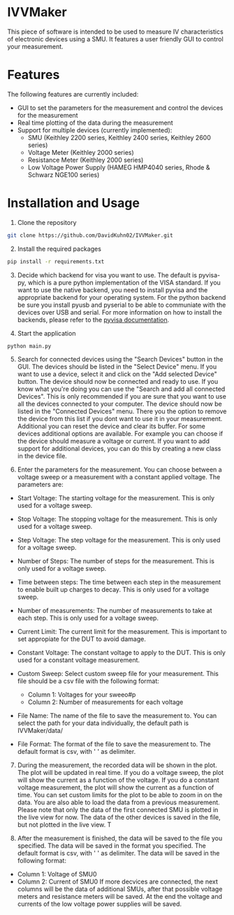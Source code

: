 # IVVMaker
This piece of software is intended to be used to measure IV characteristics of electronic devices using a SMU. It features a user friendly GUI to control your measurement.

# Features
The following features are currently included:
- GUI to set the parameters for the measurement and control the devices for the measurement
- Real time plotting of the data during the measurement
- Support for multiple devices (currently implemented):
    - SMU (Keithley 2200 series, Keithley 2400 series, Keithley 2600 series)
    - Voltage Meter (Keithley 2000 series)
    - Resistance Meter (Keithley 2000 series)
    - Low Voltage Power Supply (HAMEG HMP4040 series, Rhode & Schwarz NGE100 series) 


# Installation and Usage
1. Clone the repository
```bash 
git clone https://github.com/DavidKuhn02/IVVMaker.git
```
2. Install the required packages
```bash
pip install -r requirements.txt
```
3. Decide which backend for visa you want to use. The default is pyvisa-py, which is a pure python implementation of the VISA standard. If you want to use the native backend, you need to install pyvisa and the appropriate backend for your operating system. For the python backend be sure you install pyusb and pyserial to be able to communiate with the devices over USB and serial.
For more information on how to install the backends, please refer to the [pyvisa documentation](https://pyvisa.readthedocs.io/en/).


4. Start the application
```bash
python main.py
```
5. Search for connected devices using the "Search Devices" button in the GUI. The devices should be listed in the "Select Device" menu. If you want to use a device, select it and click on the "Add selected Device" button. The device should now be connected and ready to use. If you know what you're doing you can use the "Search and add all connected Devices". This is only recommended if you are sure that you want to use all the devices connected to your computer.
The device should now be listed in the "Connected Devices" menu. There you the option to remove the device from this list if you dont want to use it in your measurement. Additional you can reset the device and clear its buffer. For some devices additional options are available. For example you can choose if the device should measure a voltage or current.
If you want to add support for additional devices, you can do this by creating a new class in the device file.

6. Enter the parameters for the measurement. You can choose between a voltage sweep or a measurement with a constant applied voltage.
The parameters are:
- Start Voltage: The starting voltage for the measurement. This is only used for a voltage sweep.
- Stop Voltage: The stopping voltage for the measurement. This is only used for a voltage sweep.
- Step Voltage: The step voltage for the measurement. This is only used for a voltage sweep.
- Number of Steps: The number of steps for the measurement. This is only used for a voltage sweep.
- Time between steps: The time between each step in the measurement to enable built up charges to decay. This is only used for a voltage sweep.
- Number of measurements: The number of measurements to take at each step. This is only used for a voltage sweep. 
- Current Limit: The current limit for the measurement. This is important to set appropiate for the DUT to avoid damage.
- Constant Voltage: The constant voltage to apply to the DUT. This is only used for a constant voltage measurement.
- Custom Sweep: Select custom sweep file for your measurement. This file should be a csv file with the following format:
    - Column 1: Voltages for your sweeo#p
    - Column 2: Number of measurements for each voltage 

- File Name: The name of the file to save the measurement to. You can select the path for your data individually, the default path is IVVMaker/data/
- File Format: The format of the file to save the measurement to. The default format is csv, with ' ' as delimiter. 

7. During the measurement, the recorded data will be shown in the plot. The plot will be updated in real time. If you do a voltage sweep, the plot will show the current as a function of the voltage. If you do a constant voltage measurement, the plot will show the current as a function of time. You can set custom limits for the plot to be able to zoom in on the data. You are also able to load the data from a previous measurement. Please note that only the data of the first connected SMU is plotted in the live view for now. The data of the other devices is saved in the file, but not plotted in the live view. T

8. After the measurement is finished, the data will be saved to the file you specified. The data will be saved in the format you specified. The default format is csv, with ' ' as delimiter. The data will be saved in the following format:
- Column 1: Voltage of SMU0
- Column 2: Current of SMU0
If more decvices are connected, the next columns will be the data of additional SMUs, after that possible voltage meters and resistance meters will be saved. At the end the voltage and currents of the low voltage power supplies will be saved. 

